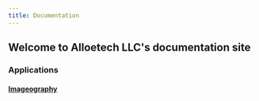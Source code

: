 ```yaml
---
title: Documentation
---
```


## Welcome to Alloetech LLC's documentation site

### Applications

#### [Imageography](https://hphothong.github.io/documentation/imageography)
